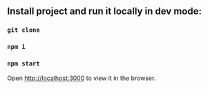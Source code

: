 ## Install project and run it locally in dev mode:

### `git clone`
### `npm i`
### `npm start`

Open [http://localhost:3000](http://localhost:3000) to view it in the browser.